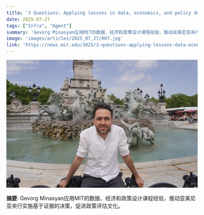 ```yaml
---
title: '3 Questions: Applying lessons in data, economics, and policy design to the real world'
date: 2025-07-27
tags: ["Infra", "Agent"]
summary: 'Gevorg Minasyan应用MIT的数据、经济和政策设计课程经验，推动亚美尼亚央行实施基于证据的决策，促进政策评估文化。'
image: 'images/articles/2025_07_27/007.jpg'
link: 'https://news.mit.edu/2025/3-questions-applying-lessons-data-economics-policy-design-real-world-0724'
---
```

![3 Questions: Applying lessons in data, economics, and policy design to the real world](images/articles/2025_07_27/007.jpg)

**摘要**: Gevorg Minasyan应用MIT的数据、经济和政策设计课程经验，推动亚美尼亚央行实施基于证据的决策，促进政策评估文化。
